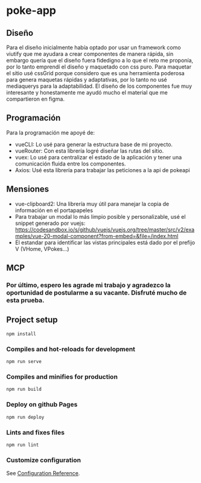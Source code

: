 # poke-app
## Diseño
Para el diseño inicialmente había optado por usar un framework como viutify que me ayudara a crear componentes de manera rápida, sin embargo quería que el diseño fuera fidedigno a lo que el reto me proponía, por lo tanto emprendí el diseño y maquetado con css puro. Para maquetar el sitio usé cssGrid porque considero que es una herramienta poderosa para genera maquetas rápidas y adaptativas, por lo tanto no usé mediaquerys para la adaptabilidad. El diseño de los componentes fue muy interesante y honestamente me ayudó mucho el material que me compartieron en figma.
## Programación
Para la programación me apoyé de:
- vueCLI: Lo usé para generar la estructura base de mi proyecto.
- vueRouter: Con esta librería logré diseñar las rutas del sitio.
- vuex: Lo usé para centralizar el estado de la aplicación y tener una comunicación fluida entre los componentes.
- Axios: Usé esta librería para trabajar las peticiones a la api de pokeapi
## Mensiones
- vue-clipboard2: Una librería muy útil para manejar la copia de información en el portapapeles
- Para trabajar un modal lo más limpio posible y personalizable, usé el snippet generado por vuejs: https://codesandbox.io/s/github/vuejs/vuejs.org/tree/master/src/v2/examples/vue-20-modal-component?from-embed=&file=/index.html
- El estandar para identificar las vistas principales está dado por el prefijo V (VHome, VPokes...)
  
## MCP

### Por último, espero les agrade mi trabajo y agradezco la oportunidad de postularme a su vacante. Disfruté mucho de esta prueba.

## Project setup
```
npm install
```

### Compiles and hot-reloads for development
```
npm run serve
```

### Compiles and minifies for production
```
npm run build
```

### Deploy on github Pages
```
npm run deploy
```

### Lints and fixes files
```
npm run lint
```

### Customize configuration
See [Configuration Reference](https://cli.vuejs.org/config/).
